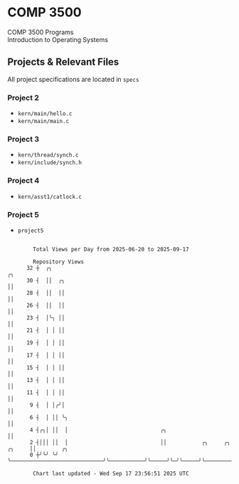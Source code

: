 # COMP 3500
COMP 3500 Programs  
Introduction to Operating Systems  
## Projects & Relevant Files
All project specifications are located in `specs`
### Project 2
- `kern/main/hello.c`
- `kern/main/main.c`
### Project 3
- `kern/thread/synch.c`
- `kern/include/synch.h`
### Project 4
- `kern/asst1/catlock.c`
### Project 5
- `project5`

```

        Total Views per Day from 2025-06-20 to 2025-09-17

        Repository Views
      32 ┼  ╭╮                                                                ╭╮
      30 ┤  ││  ╭╮                                                            ││
      28 ┤  ││  ││                                                            ││
      26 ┤  ││  ││                                                            ││
      23 ┤  │╰╮ ││                                                            ││
      21 ┤  │ │ ││                                                            ││
      19 ┤  │ │ ││                                                            ││
      17 ┤  │ │ ││                                                            ││
      15 ┤  │ │ ││                                                            ││
      13 ┤  │ │ ││                                                            ││
      11 ┤  │ │ ││                                                            ││
       9 ┤  │ │╭╯│                                                            ││
       6 ┤  │ ││ ╰╮                                                           ││
       4 ┤╭╮│ ││  │                             ╭╮                            ││
       2 ┤│││ ││  │                             ││           ╭╮     ╭╮ ╭╮     ││        ╭╮
       0 ┼╯╰╯ ╰╯  ╰─────────────────────────────╯╰───────────╯╰─────╯╰─╯╰─────╯╰────────╯╰─────────

        Chart last updated - Wed Sep 17 23:56:51 2025 UTC
        
```
